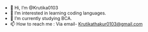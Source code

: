 - 👋 Hi, I’m @Krutika0103
- 👀 I’m interested in learning coding languages.
- 🌱 I’m currently studying BCA.
- 📫 How to reach me : Via email- Krutikathakur0103@gmail.com 

<!---
Krutika0103/Krutika0103 is a ✨ special ✨ repository because its `README.md` (this file) appears on your GitHub profile.
You can click the Preview link to take a look at your changes.
--->
